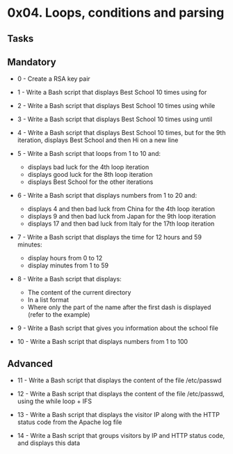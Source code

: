 # 0x04. Loops, conditions and parsing #

## Tasks ##

## Mandatory ##
* 0 - Create a RSA key pair

* 1 - Write a Bash script that displays Best School 10 times using for

* 2 - Write a Bash script that displays Best School 10 times using while

* 3 - Write a Bash script that displays Best School 10 times using until

* 4 - Write a Bash script that displays Best School 10 times, but for the 9th iteration, displays 
Best School and then Hi on a new line

* 5 - Write a Bash script that loops from 1 to 10 and:

    * displays bad luck for the 4th loop iteration
    * displays good luck for the 8th loop iteration
    * displays Best School for the other iterations

* 6 - Write a Bash script that displays numbers from 1 to 20 and:   

    * displays 4 and then bad luck from China for the 4th loop iteration
    * displays 9 and then bad luck from Japan for the 9th loop iteration
    * displays 17 and then bad luck from Italy for the 17th loop iteration

* 7 - Write a Bash script that displays the time for 12 hours and 59 minutes:
    * display hours from 0 to 12
    * display minutes from 1 to 59

* 8 - Write a Bash script that displays:
    * The content of the current directory
    * In a list format
    * Where only the part of the name after the first dash is displayed (refer to the example)

* 9 - Write a Bash script that gives you information about the school file

* 10 - Write a Bash script that displays numbers from 1 to 100


## Advanced ##
* 11 - Write a Bash script that displays the content of the file /etc/passwd

* 12 - Write a Bash script that displays the content of the file /etc/passwd, using the while loop + IFS

* 13 - Write a Bash script that displays the visitor IP along with the HTTP status code from the Apache log file

* 14 - Write a Bash script that groups visitors by IP and HTTP status code, and displays this data 